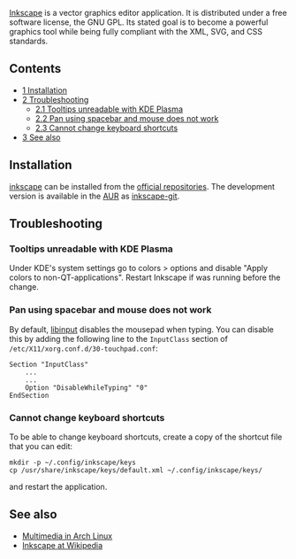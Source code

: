 [Inkscape](http://inkscape.org/) is a vector graphics editor application. It is distributed under a free software license, the GNU GPL. Its stated goal is to become a powerful graphics tool while being fully compliant with the XML, SVG, and CSS standards.

## Contents

*   [1 Installation](#Installation)
*   [2 Troubleshooting](#Troubleshooting)
    *   [2.1 Tooltips unreadable with KDE Plasma](#Tooltips_unreadable_with_KDE_Plasma)
    *   [2.2 Pan using spacebar and mouse does not work](#Pan_using_spacebar_and_mouse_does_not_work)
    *   [2.3 Cannot change keyboard shortcuts](#Cannot_change_keyboard_shortcuts)
*   [3 See also](#See_also)

## Installation

[inkscape](https://www.archlinux.org/packages/?name=inkscape) can be installed from the [official repositories](/index.php/Official_repositories "Official repositories"). The development version is available in the [AUR](/index.php/AUR "AUR") as [inkscape-git](https://aur.archlinux.org/packages/inkscape-git/).

## Troubleshooting

### Tooltips unreadable with KDE Plasma

Under KDE's system settings go to colors > options and disable "Apply colors to non-QT-applications". Restart Inkscape if was running before the change.

### Pan using spacebar and mouse does not work

By default, [libinput](/index.php/Libinput "Libinput") disables the mousepad when typing. You can disable this by adding the following line to the `InputClass` section of `/etc/X11/xorg.conf.d/30-touchpad.conf`:

```
Section "InputClass"
    ...
    ...
    Option "DisableWhileTyping" "0"
EndSection

```

### Cannot change keyboard shortcuts

To be able to change keyboard shortcuts, create a copy of the shortcut file that you can edit:

```
mkdir -p ~/.config/inkscape/keys
cp /usr/share/inkscape/keys/default.xml ~/.config/inkscape/keys/

```

and restart the application.

## See also

*   [Multimedia in Arch Linux](/index.php/Multimedia_in_Arch_Linux "Multimedia in Arch Linux")
*   [Inkscape at Wikipedia](https://en.wikipedia.org/wiki/Inkscape "wikipedia:Inkscape")